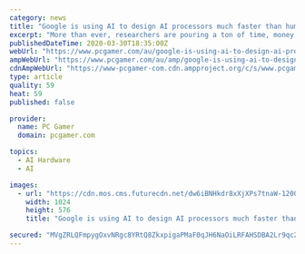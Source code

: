 ```yaml
---
category: news
title: "Google is using AI to design AI processors much faster than humans can"
excerpt: "More than ever, researchers are pouring a ton of time, money, and effort into AI designs. At Google, AI algorithms are even being used to design AI chips. This is not a complete design of silicon that Google is dealing with, but a subset of chip design known as placement optimization. This is a time-consuming task for humans. As explained by ..."
publishedDateTime: 2020-03-30T18:35:00Z
webUrl: "https://www.pcgamer.com/au/google-is-using-ai-to-design-ai-processors-much-faster-than-humans-can/"
ampWebUrl: "https://www.pcgamer.com/au/amp/google-is-using-ai-to-design-ai-processors-much-faster-than-humans-can/"
cdnAmpWebUrl: "https://www-pcgamer-com.cdn.ampproject.org/c/s/www.pcgamer.com/au/amp/google-is-using-ai-to-design-ai-processors-much-faster-than-humans-can/"
type: article
quality: 59
heat: 59
published: false

provider:
  name: PC Gamer
  domain: pcgamer.com

topics:
  - AI Hardware
  - AI

images:
  - url: "https://cdn.mos.cms.futurecdn.net/dw6iBNHkdr8xXjXPs7tnaW-1200-80.jpg"
    width: 1024
    height: 576
    title: "Google is using AI to design AI processors much faster than humans can"

secured: "MVgZRLQFmpygOxvNRgc8YRtQ8ZkxpigaPMaF0qJH6NaOiLRFAHSDBA2Lr9qc296fcJ0RqzF1y5ODOgzUr4yYr+FP4m2AL7SuRhYlv3oOTH9BqSxH9FXqJ7iICGWuejIH474+2YHB10EIZ1EpS6c6Op4N+6rCMqjcVezrewZER5eoPb5iMY+p5OUa/fRT8GduWjVYexG01D8ru0yQJc1W3/kiOlhvqmoBC/6JBzN0l+2ej1WddD9ljEvlmwpvtDK5VuSClc3JYJ3lyczwz5G2yoRluYFq3U0n3YCYYLzjem7ehJRSlggwUbgxg4o9xxAO;1TmgdQ1rmCX5aBKn37cC9g=="
---
```



